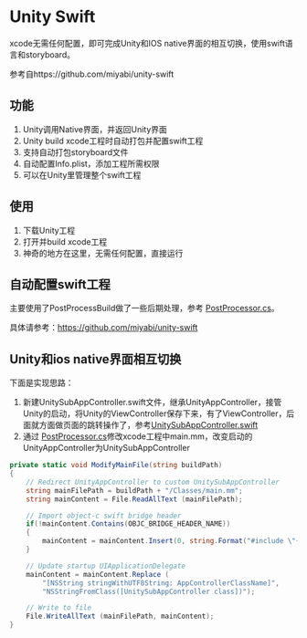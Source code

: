 # Unity Swift

xcode无需任何配置，即可完成Unity和IOS native界面的相互切换，使用swift语言和storyboard。

参考自https://github.com/miyabi/unity-swift

## 功能
1. Unity调用Native界面，并返回Unity界面
2. Unity build xcode工程时自动打包并配置swift工程
3. 支持自动打包storyboard文件
4. 自动配置Info.plist，添加工程所需权限
5. 可以在Unity里管理整个swift工程

## 使用
1. 下载Unity工程
2. 打开并build xcode工程
3. 神奇的地方在这里，无需任何配置，直接运行

## 自动配置swift工程
主要使用了PostProcessBuild做了一些后期处理，参考 [PostProcessor.cs](./Assets/UnitySwift/Editor/PostProcessor.cs)。

具体请参考：https://github.com/miyabi/unity-swift

## Unity和ios native界面相互切换
下面是实现思路：
1. 新建UnitySubAppController.swift文件，继承UnityAppController，接管Unity的启动，将Unity的ViewController保存下来，有了ViewController，后面就方面做页面的跳转操作了，参考[UnitySubAppController.swift](./Assets/UnitySwift/UnitySubAppController.swift)
2. 通过 [PostProcessor.cs](./Assets/UnitySwift/Editor/PostProcessor.cs)修改xcode工程中main.mm，改变启动的UnityAppController为UnitySubAppController
```csharp
private static void ModifyMainFile(string buildPath)
{
	// Redirect UnityAppController to custom UnitySubAppController
	string mainFilePath = buildPath + "/Classes/main.mm";
	string mainContent = File.ReadAllText (mainFilePath);

	// Import object-c swift bridge header
	if(!mainContent.Contains(OBJC_BRIDGE_HEADER_NAME))
	{
		mainContent = mainContent.Insert(0, string.Format("#include \"{0}\"\n", OBJC_BRIDGE_HEADER_NAME));
	}

	// Update startup UIApplicationDelegate
	mainContent = mainContent.Replace (
		"[NSString stringWithUTF8String: AppControllerClassName]",
		"NSStringFromClass([UnitySubAppController class])");

	// Write to file
	File.WriteAllText (mainFilePath, mainContent);
}
```
